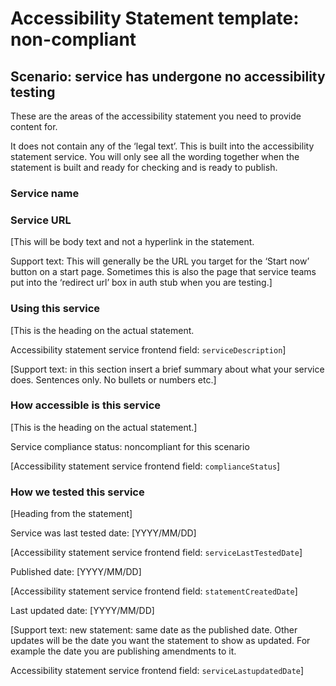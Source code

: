 # Accessibility Statement template: non-compliant

## Scenario: service has undergone no accessibility testing

These are the areas of the accessibility statement you need to provide content for.

It does not contain any of the ‘legal text’. This is built into the accessibility statement service. You will only see all the wording together when the statement is built and ready for checking and is ready to publish.

### Service name

### Service URL

[This will be body text and not a hyperlink in the statement.

Support text: This will generally be the URL you target for the ‘Start now’ button on a start page. Sometimes this is also the page that service teams put into the ‘redirect url’ box in auth stub when you are testing.]

### Using this service

[This is the heading on the actual statement.

Accessibility statement service frontend field: `serviceDescription`]

[Support text: in this section insert a brief summary about what your service does. Sentences only. No bullets or numbers etc.]

### How accessible is this service

[This is the heading on the actual statement.]

Service compliance status: noncompliant for this scenario

[Accessibility statement service frontend field: `complianceStatus`]

### How we tested this service

[Heading from the statement]

Service was last tested date: [YYYY/MM/DD]

[Accessibility statement service frontend field: `serviceLastTestedDate`]

Published date: [YYYY/MM/DD]

[Accessibility statement service frontend field: `statementCreatedDate`]

Last updated date: [YYYY/MM/DD]

[Support text: new statement: same date as the published date. Other updates will be the date you want the statement to show as updated. For example the date you are publishing amendments to it.

Accessibility statement service frontend field: `serviceLastupdatedDate`]
